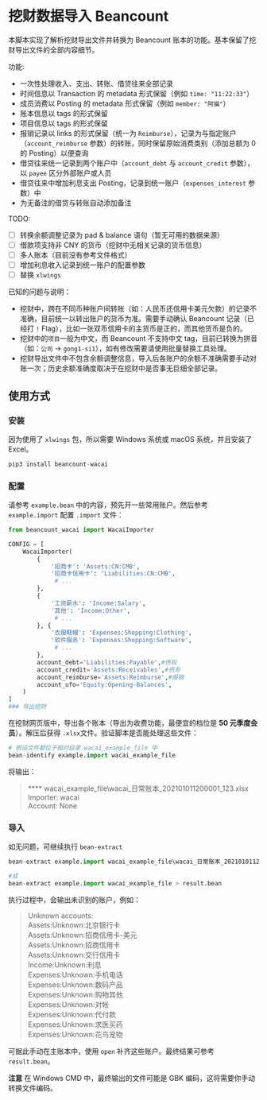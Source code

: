# 挖财数据导入 Beancount

本脚本实现了解析挖财导出文件并转换为 Beancount 账本的功能。基本保留了挖财导出文件的全部内容细节。

功能:
- 一次性处理收入、支出、转账、借贷往来全部记录
- 时间信息以 Transaction 的 metadata 形式保留（例如 `time: "11:22:33"`）
- 成员消费以 Posting 的 metadata 形式保留（例如 `member: "阿猫"`）
- 账本信息以 tags 的形式保留
- 项目信息以 tags 的形式保留
- 报销记录以 links 的形式保留（统一为 `Reimburse`），记录为与指定账户（`account_reimburse` 参数）的转账，同时保留原始消费类别（添加总额为 0  的 Posting）以便查询
- 借贷往来统一记录到两个账户中（`account_debt` 与 `account_credit` 参数），以 `payee` 区分外部账户或人员
- 借贷往来中增加利息支出 Posting，记录到统一账户（`expenses_interest` 参数）中
- 为无备注的借贷与转账自动添加备注

TODO:
- [ ] 转换余额调整记录为 pad & balance 语句（暂无可用的数据来源）
- [ ] 借款项支持非 CNY 的货币（挖财中无相关记录的货币信息）
- [ ] 多人账本（目前没有参考文件格式）
- [ ] 增加利息收入记录到统一账户的配置参数
- [ ] 替换 `xlwings`

已知的问题与说明：
- 挖财中，跨在不同币种账户间转账（如：人民币还信用卡美元欠款）的记录不准确，目前统一以转出账户的货币为准。需要手动确认 Beancount 记录（已经打 `!` Flag），比如一张双币信用卡的主货币是正的，而其他货币是负的。
- 挖财中的`项目`一般为中文，而 Beancount 不支持中文 tag，目前已转换为拼音（如：`公司` -> `gong1-si1`），如有修改需要请使用批量替换工具处理。
- 挖财导出文件中不包含余额调整信息，导入后各账户的余额不准确需要手动对账一次；历史余额准确度取决于在挖财中是否事无巨细全部记录。

## 使用方式

### 安装
因为使用了 `xlwings` 包，所以需要 Windows 系统或 macOS 系统，并且安装了 Excel。
```python
pip3 install beancount-wacai
```
### 配置
请参考 `example.bean` 中的内容，预先开一些常用账户。然后参考 `example.import` 配置 `.import` 文件：
```python
from beancount_wacai import WacaiImporter

CONFIG = [
    WacaiImporter(
        {
            '招商卡': 'Assets:CN:CMB',
            '招商卡信用卡': 'Liabilities:CN:CMB',
             # ...
        },
        {
            '工资薪水': 'Income:Salary',
            '其他': 'Income:Other',
             # ...
        }, {
            '衣服鞋帽': 'Expenses:Shopping:Clothing',
            '软件服务': 'Expenses:Shopping:Software',
             # ...
        },
        account_debt='Liabilities:Payable',#债权
        account_credit='Assets:Receivables',#债务
        account_reimburse='Assets:Reimburse',#报销
        account_ufo='Equity:Opening-Balances',
    )
]
### 导出挖财
```
在挖财网页版中，导出各个账本（导出为收费功能，最便宜的档位是 **50 元季度会员**）。解压后获得 `.xlsx`文件。验证脚本是否能处理这些文件：
```python
# 假设文件都位于相对目录 wacai_example_file 中
bean-identify example.import wacai_example_file
```
将输出：
> **** wacai_example_file\wacai_日常账本_202101011200001_123.xlsx  
> Importer:    wacai  
> Account:     None  

### 导入
如无问题，可继续执行 `bean-extract`

```python
bean-extract example.import wacai_example_file\wacai_日常账本_202101011200001_123.xlsx > result.bean

#或
bean-extract example.import wacai_example_file > result.bean
```
执行过程中，会输出未识别的账户，例如：
> Unknown accounts:  
> Assets:Unknown:北京银行卡  
> Assets:Unknown:招商信用卡-美元  
> Assets:Unknown:招商信用卡  
> Assets:Unknown:交行信用卡  
> Income:Unknown:利息  
> Expenses:Unknown:手机电话  
> Expenses:Unknown:数码产品  
> Expenses:Unknown:购物其他  
> Expenses:Unknown:对帐  
> Expenses:Unknown:代付款  
> Expenses:Unknown:求医买药  
> Expenses:Unknown:花鸟宠物  

可据此手动在主账本中，使用 `open` 补齐这些账户。最终结果可参考 `result.bean`。

**注意** 在 Windows CMD 中，最终输出的文件可能是 GBK 编码，这将需要你手动转换文件编码。